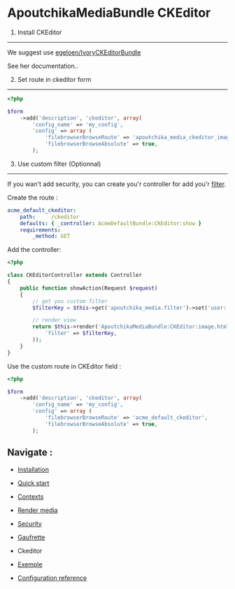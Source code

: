 ApoutchikaMediaBundle CKEditor
==============================

1) Install CKEditor
-------------------

We suggest use [egeloen/IvoryCKEditorBundle](https://github.com/egeloen/IvoryCKEditorBundle)

See her documentation..

2) Set route in ckeditor form
------------------------------

```php
<?php

$form
    ->add('description', 'ckeditor', array(
        'config_name' => 'my_config',
        'config' => array (
            'filebrowserBrowseRoute' => 'apoutchika_media_ckeditor_image',
            'filebrowserBrowseAbsolute' => true,
        );
```



3) Use custom filter (Optionnal)
--------------------------------

If you wan't add security, you can create you'r controller for add you'r [filter](security.md).


Create the route :

```yaml
acme_default_ckeditor:
    path:     /ckeditor
    defaults: { _controller: AcmeDefaultBundle:CKEditor:show }
    requirements:
        _method: GET
```


Add the controller:

```php
<?php

class CKEditorController extends Controller
{
    public function showAction(Request $request)
    {
        // get you custom filter
        $filterKey = $this->get('apoutchika_media.filter')->set('user:'.$this->getUser()->getId());

        // render view
        return $this->render('ApoutchikaMediaBundle:CKEditor:image.html.twig', array(
            'filter' => $filterKey,
        ));
    }
}
```

Use the custom route in CKEditor field :

```php
<?php

$form
    ->add('description', 'ckeditor', array(
        'config_name' => 'my_config',
        'config' => array (
            'filebrowserBrowseRoute' => 'acme_default_ckeditor',
            'filebrowserBrowseAbsolute' => true,
        );
```

Navigate :
----------

* [Installation](install.md)
* [Quick start](quickstart.md)
* [Contexts](contexts.md)
* [Render media](rendermedia.md)
* [Security](security.md)
* [Gaufrette](gaufrette.md)
* Ckeditor

* [Exemple](exemple.md)
* [Configuration reference](configuration_reference.md)
